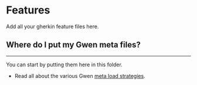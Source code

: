 Features
========

Add all your gherkin feature files here. 

## Where do I put my Gwen meta files?
-------------------------------------

You can start by putting them here in this folder.
- Read all about the various Gwen [meta load strategies](https://github.com/gwen-interpreter/gwen/wiki/Meta-Features#meta-strategies).
